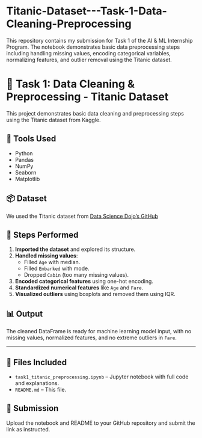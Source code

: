 # Titanic-Dataset---Task-1-Data-Cleaning-Preprocessing
This repository contains my submission for Task 1 of the AI &amp; ML Internship Program. The notebook demonstrates basic data preprocessing steps including handling missing values, encoding categorical variables, normalizing features, and outlier removal using the Titanic dataset.  
# 🧹 Task 1: Data Cleaning & Preprocessing - Titanic Dataset

This project demonstrates basic data cleaning and preprocessing steps using the Titanic dataset from Kaggle.

## 🔧 Tools Used
- Python
- Pandas
- NumPy
- Seaborn
- Matplotlib


## 📦 Dataset
We used the Titanic dataset from [Data Science Dojo’s GitHub](https://raw.githubusercontent.com/datasciencedojo/datasets/master/titanic.csv)

## 🚀 Steps Performed

1. **Imported the dataset** and explored its structure.
2. **Handled missing values**:
   - Filled `Age` with median.
   - Filled `Embarked` with mode.
   - Dropped `Cabin` (too many missing values).
3. **Encoded categorical features** using one-hot encoding.
4. **Standardized numerical features** like `Age` and `Fare`.
5. **Visualized outliers** using boxplots and removed them using IQR.

## 📊 Output
The cleaned DataFrame is ready for machine learning model input, with no missing values, normalized features, and no extreme outliers in `Fare`.

---

## 📁 Files Included
- `task1_titanic_preprocessing.ipynb` – Jupyter notebook with full code and explanations.
- `README.md` – This file.

## 📝 Submission
Upload the notebook and README to your GitHub repository and submit the link as instructed.

